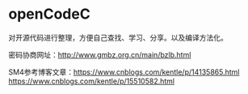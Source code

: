 # openCodeC

对开源代码进行整理，方便自己查找、学习、分享。以及编译方法化。


密码协商网址：http://www.gmbz.org.cn/main/bzlb.html

SM4参考博客文章：https://www.cnblogs.com/kentle/p/14135865.html
                https://www.cnblogs.com/kentle/p/15510582.html
                


